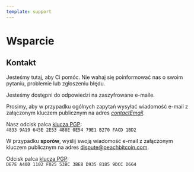 ```yaml
---
template: support
---
```


<!--[intro]-->

# Wsparcie

<!--[contact]-->

## Kontakt

Jesteśmy tutaj, aby Ci pomóc. Nie wahaj się poinformować nas o swoim pytaniu, problemie lub zgłoszeniu błędu.

Jesteśmy dostępni do odpowiedzi na zaszyfrowane e-maile.

Prosimy, aby w przypadku ogólnych zapytań wysyłać wiadomość e-mail z załączonym kluczem publicznym na adres [$contactEmail$](mailto:$contactEmail$).

Nasz odcisk palca [klucza PGP](https://keys.openpgp.org/vks/v1/by-fingerprint/48339A19645E2E53488E0E5479E1B270FACD1BD2):<br>
`4833 9A19 645E 2E53 488E 0E54 79E1 B270 FACD 1BD2`

W przypadku **sporów**, wyślij swoją wiadomość e-mail z załączonym kluczem publicznym na adres [dispute@peachbitcoin.com](mailto:dispute@peachbitcoin.com).

Odcisk palca [klucza PGP](https://keys.openpgp.org/search?q=DE7EA40D1102F02553BC3BE8D93581859DCCD664):<br>
`DE7E A40D 1102 F025 53BC 3BE8 D935 8185 9DCC D664`
